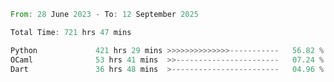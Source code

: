 <!--START_SECTION:waka-->

```rust
From: 28 June 2023 - To: 12 September 2025

Total Time: 721 hrs 47 mins

Python             421 hrs 29 mins >>>>>>>>>>>>>>-----------   56.82 %
OCaml              53 hrs 41 mins  >>-----------------------   07.24 %
Dart               36 hrs 48 mins  >------------------------   04.96 %
```

<!--END_SECTION:waka-->
